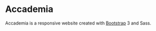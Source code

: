 # Accademia

Accademia is a responsive website created with [Bootstrap](https://github.com/twbs/bootstrap) 3 and Sass.
